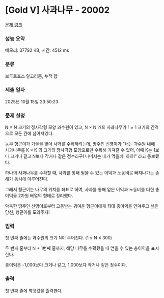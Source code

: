 # [Gold V] 사과나무 - 20002 

[문제 링크](https://www.acmicpc.net/problem/20002) 

### 성능 요약

메모리: 37792 KB, 시간: 4512 ms

### 분류

브루트포스 알고리즘, 누적 합

### 제출 일자

2025년 10월 15일 23:50:23

### 문제 설명

<p>N × N 크기의 정사각형 모양 과수원이 있고, N × N 개의 사과나무가 1 × 1 크기의 간격으로 모든 칸에 심어져있다.</p>

<p>농부 형곤이가 가을을 맞아 사과를 수확하려는데, 땅주인 신영이가 "너는 과수원 내에 사과나무를 K × K 의 크기의 정사각형 모양으로만 수확해 가져갈 수 있어, 이때 K는 1보다 크거나 같고 N보다 작거나 같은 정수라구! 나머지는 내가 먹을께! 하하!" 라고 통보했다.</p>

<p>하나의 사과나무를 수확할 때, 사과를 통해 얻을 수 있는 이익과 노동비로 빠져나가는 손해가 동시에 이루어진다.</p>

<p>그래서 형곤이는 나무의 위치를 좌표로 하여, 사과를 통해 얻은 이익과 노동비를 더한 총이익을 2차원 배열의 형태로 정리했다.</p>

<p>악독한 땅주인 신영이로부터 고통받는 귀여운 형곤이에게 최대 총이익을 안겨주고 싶은 당신, 형곤이를 도와주자!</p>

### 입력 

 <p>첫 번째 줄에는 과수원의 크기 N이 주어진다. (1 ≤ N ≤ 300)</p>

<p>두 번째 줄부터 N + 1번째 줄까지, 해당 나무를 수확했을 때 얻을 수 있는 총이익을 표시한다.</p>

<p>총이익은 -1,000보다 크거나 같고, 1,000보다 작거나 같은 정수이다.</p>

### 출력 

 <p>첫 번째 줄에 최댓값을 출력한다.</p>

